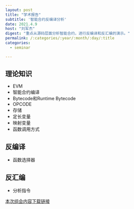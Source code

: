 ```yaml
---
layout: post
title: "学术报告"
subtitle: '智能合约反编译分析'
date: 2021.4.9
host: "刘军杰"
digest: "重点从源码层面分析智能合约，进行反编译和反汇编的演示。"
permalink: /:categories/:year/:month/:day/:title
categories:
  - seminar

---
```


## 理论知识
+ EVM
+ 智能合约编译
+ Bytecode和Runtime Bytecode
+ OPCODE
+ 存储
+ 定长变量
+ 映射变量
+ 函数调用方式

## 反编译
+ 函数选择器

## 反汇编
+ 分析指令

[本次组会内容下载链接](https://github.com/xxycfhb/pku_exploit_files/blob/main/seminar/20210413-%E6%99%BA%E8%83%BD%E5%90%88%E7%BA%A6%E5%8F%8D%E7%BC%96%E8%AF%91%E5%88%86%E6%9E%90.pptx)